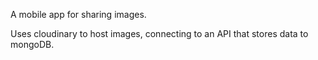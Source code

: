 A mobile app for sharing images.

Uses cloudinary to host images, connecting to an API that stores data to mongoDB.